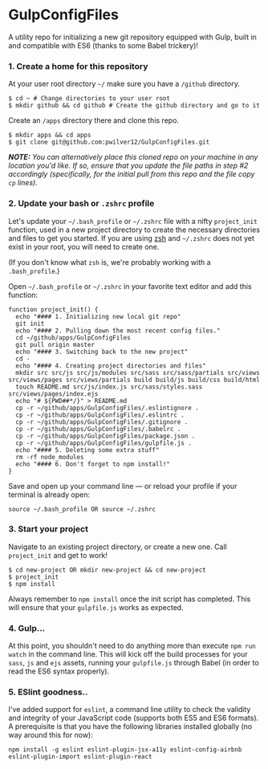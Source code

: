 # GulpConfigFiles
A utility repo for initializing a new git repository equipped with Gulp, built in and compatible with ES6 (thanks to some Babel trickery)!

### 1. Create a home for this repository
At your user root directory `~/` make sure you have a `/github` directory.

```
$ cd ~ # Change directories to your user root
$ mkdir github && cd github # Create the github directory and go to it
```

Create an `/apps` directory there and clone this repo.

```
$ mkdir apps && cd apps
$ git clone git@github.com:pwilver12/GulpConfigFiles.git
```

_**NOTE:** You can alternatively place this cloned repo on your machine in any location you'd like. If so, ensure that you update the file paths in step #2 accordingly (specifically, for the initial pull from this repo and the file copy `cp` lines)._

### 2. Update your bash or `.zshrc` profile
Let's update your `~/.bash_profile` or `~/.zshrc` file with a nifty `project_init` function, used in a new project directory to create the necessary directories and files to get you started. If you are using [zsh](https://wiki.archlinux.org/index.php/zsh) and `~/.zshrc` does not yet exist in your root, you will need to create one.

(If you don't know what `zsh` is, we're probably working with a `.bash_profile`.)

Open `~/.bash_profile` or `~/.zshrc` in your favorite text editor and add this function:

```
function project_init() {
  echo "#### 1. Initializing new local git repo"
  git init
  echo "#### 2. Pulling down the most recent config files."
  cd ~/github/apps/GulpConfigFiles
  git pull origin master
  echo "#### 3. Switching back to the new project"
  cd -
  echo "#### 4. Creating project directories and files"
  mkdir src src/js src/js/modules src/sass src/sass/partials src/views src/views/pages src/views/partials build build/js build/css build/html
  touch README.md src/js/index.js src/sass/styles.sass src/views/pages/index.ejs
  echo "# ${PWD##*/}" > README.md
  cp -r ~/github/apps/GulpConfigFiles/.eslintignore .
  cp -r ~/github/apps/GulpConfigFiles/.eslintrc .
  cp -r ~/github/apps/GulpConfigFiles/.gitignore .
  cp -r ~/github/apps/GulpConfigFiles/.babelrc .
  cp -r ~/github/apps/GulpConfigFiles/package.json .
  cp -r ~/github/apps/GulpConfigFiles/gulpfile.js .
  echo "#### 5. Deleting some extra stuff"
  rm -rf node_modules
  echo "#### 6. Don't forget to npm install!"
}
```

Save and open up your command line — or reload your profile if your terminal is already open:
```
source ~/.bash_profile OR source ~/.zshrc
```

### 3. Start your project
Navigate to an existing project directory, or create a new one. Call `project_init` and get to work!

```
$ cd new-project OR mkdir new-project && cd new-project
$ project_init
$ npm install
```
Always remember to `npm install` once the init script has completed. This will ensure that your `gulpfile.js` works as expected.

### 4. Gulp...
At this point, you shouldn't need to do anything more than execute `npm run watch` in the command line. This will kick off the build processes for your `sass`, `js` and `ejs` assets, running your `gulpfile.js` through Babel (in order to read the ES6 syntax properly).

### 5. ESlint goodness..
I've added support for `eslint`, a command line utility to check the validity and integrity of your JavaScript code (supports both ES5 and ES6 formats). A prerequisite is that you have the following libraries installed globally (no way around this for now):

```
npm install -g eslint eslint-plugin-jsx-a11y eslint-config-airbnb eslint-plugin-import eslint-plugin-react
```
